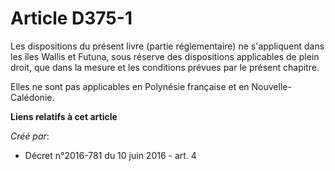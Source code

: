 # Article D375-1

Les dispositions du présent livre (partie réglementaire) ne s'appliquent dans les îles Wallis et Futuna, sous réserve des
dispositions applicables de plein droit, que dans la mesure et les conditions prévues par le présent chapitre.

Elles ne sont pas applicables en Polynésie française et en Nouvelle-Calédonie.

**Liens relatifs à cet article**

_Créé par_:

  - Décret n°2016-781 du 10 juin 2016 - art. 4
